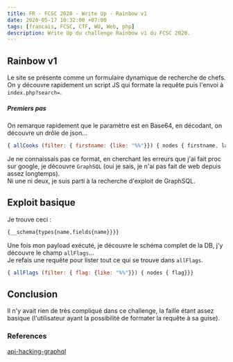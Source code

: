 ```yaml
---
title: FR - FCSC 2020 - Write Up - Rainbow v1
date: 2020-05-17 10:32:00 +07:00
tags: [francais, FCSC, CTF, WU, Web, php]
description: Write Up du challenge Rainbow v1 du FCSC 2020.
---
```


## Rainbow v1
Le site se présente comme un formulaire dynamique de recherche de chefs.  
On y découvre rapidement un script JS qui formate la requête puis l'envoi à `index.php?search=`.

##### Premiers pas
On remarque rapidement que le paramètre est en Base64, en décodant, on découvre un drôle de json...  
```js
{ allCooks (filter: { firstname: {like: "%%"}}) { nodes { firstname, lastname, speciality, price }}}
```
Je ne connaissais pas ce format, en cherchant les erreurs que j'ai fait proc sur google, je découvre `GraphSQL` (oui je sais, je n'ai pas fait de web depuis assez longtemps).  
Ni une ni deux, je suis parti à la recherche d'exploit de GraphSQL.

## Exploit basique
Je trouve ceci :  
```js
{__schema{types{name,fields{name}}}}
```  
Une fois mon payload exécuté, je découvre le schéma complet de la DB, j'y découvre le champ `allFlags`...  
Je refais une requête pour lister tout ce qui se trouve dans `allFlags`.  
```js
{ allFlags (filter: { flag: {like: "%%"}}) { nodes { flag}}}
```

## Conclusion

Il n'y avait rien de très compliqué dans ce challenge, la faille étant assez basique (l'utilisateur ayant la possibilité de formater la requête à sa guise).
### References
[api-hacking-graphql](https://medium.com/@ghostlulzhacks/api-hacking-graphql-7b2866ba1cf2)
